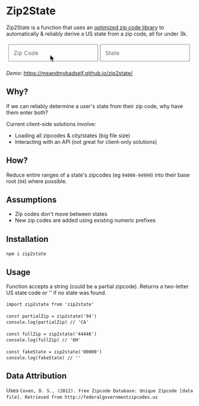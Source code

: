 # Zip2State
Zip2State is a function that uses an [optimized zip code library](https://github.com/Meandmybadself/zip2state/blob/main/data/zip-state.txt) to automatically & reliably derive a US state from a zip code, all for under 3k.

![Animation of text input](/zip2state.gif)

*Demo:* https://meandmybadself.github.io/zip2state/

## Why?
If we can reliably determine a user's state from their zip code, why have them enter both?

Current client-side solutions involve:
* Loading all zipcodes & city/states (big file size)
* Interacting with an API (not great for client-only solutions)

## How?
Reduce entire ranges of a state's zipcodes (eg `94000-94999`) into their base root (`94`) where possible.

## Assumptions

* Zip codes don't move between states
* New zip codes are added using existing numeric prefixes

## Installation
`npm i zip2state`

## Usage
Function accepts a string (could be a partial zipcode).
Returns a two-letter US state code or '' if no state was found.

```
import zip2state from 'zip2state'

const partialZip = zip2state('94')
console.log(partialZip) // 'CA'

const fullZip = zip2state('44446')
console.log(fullZip) // 'OH'

const fakeState = zip2state('00000')
console.log(fakeState) // ''
```

## Data Attribution
Uses `Coven, D. S., (2012). Free Zipcode Database: Unique Zipcode [data file]. Retrieved from http://federalgovernmentzipcodes.us`